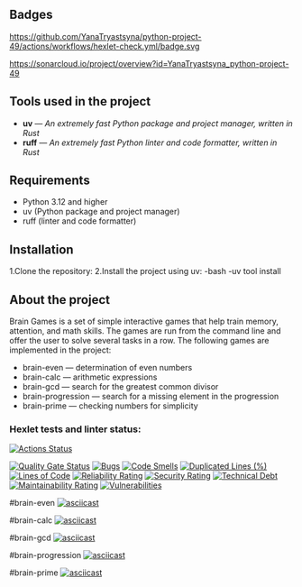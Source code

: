 ## Badges

https://github.com/YanaTryastsyna/python-project-49/actions/workflows/hexlet-check.yml/badge.svg

https://sonarcloud.io/project/overview?id=YanaTryastsyna_python-project-49

## Tools used in the project

- **uv** — *An extremely fast Python package and project manager, written in Rust*
- **ruff** — *An extremely fast Python linter and code formatter, written in Rust*

## Requirements

- Python 3.12 and higher
- uv (Python package and project manager)
- ruff (linter and code formatter)
## Installation

1.Clone the repository:
2.Install the project using uv:
-bash
-uv tool install

## About the project

Brain Games is a set of simple interactive games that help train memory, attention, and math skills. 
The games are run from the command line and offer the user to solve several tasks in a row. 
The following games are implemented in the project:
- brain-even — determination of even numbers
- brain-calc — arithmetic expressions
- brain-gcd — search for the greatest common divisor
- brain-progression — search for a missing element in the progression
- brain-prime — checking numbers for simplicity


### Hexlet tests and linter status:
[![Actions Status](https://github.com/YanaTryastsyna/python-project-49/actions/workflows/hexlet-check.yml/badge.svg)](https://github.com/YanaTryastsyna/python-project-49/actions)

[![Quality Gate Status](https://sonarcloud.io/api/project_badges/measure?project=YanaTryastsyna_python-project-49&metric=alert_status)](https://sonarcloud.io/summary/new_code?id=YanaTryastsyna_python-project-49)
[![Bugs](https://sonarcloud.io/api/project_badges/measure?project=YanaTryastsyna_python-project-49&metric=bugs)](https://sonarcloud.io/summary/new_code?id=YanaTryastsyna_python-project-49)
[![Code Smells](https://sonarcloud.io/api/project_badges/measure?project=YanaTryastsyna_python-project-49&metric=code_smells)](https://sonarcloud.io/summary/new_code?id=YanaTryastsyna_python-project-49)
[![Duplicated Lines (%)](https://sonarcloud.io/api/project_badges/measure?project=YanaTryastsyna_python-project-49&metric=duplicated_lines_density)](https://sonarcloud.io/summary/new_code?id=YanaTryastsyna_python-project-49)
[![Lines of Code](https://sonarcloud.io/api/project_badges/measure?project=YanaTryastsyna_python-project-49&metric=ncloc)](https://sonarcloud.io/summary/new_code?id=YanaTryastsyna_python-project-49)
[![Reliability Rating](https://sonarcloud.io/api/project_badges/measure?project=YanaTryastsyna_python-project-49&metric=reliability_rating)](https://sonarcloud.io/summary/new_code?id=YanaTryastsyna_python-project-49)
[![Security Rating](https://sonarcloud.io/api/project_badges/measure?project=YanaTryastsyna_python-project-49&metric=security_rating)](https://sonarcloud.io/summary/new_code?id=YanaTryastsyna_python-project-49)
[![Technical Debt](https://sonarcloud.io/api/project_badges/measure?project=YanaTryastsyna_python-project-49&metric=sqale_index)](https://sonarcloud.io/summary/new_code?id=YanaTryastsyna_python-project-49)
[![Maintainability Rating](https://sonarcloud.io/api/project_badges/measure?project=YanaTryastsyna_python-project-49&metric=sqale_rating)](https://sonarcloud.io/summary/new_code?id=YanaTryastsyna_python-project-49)
[![Vulnerabilities](https://sonarcloud.io/api/project_badges/measure?project=YanaTryastsyna_python-project-49&metric=vulnerabilities)](https://sonarcloud.io/summary/new_code?id=YanaTryastsyna_python-project-49)



#brain-even
[![asciicast](https://asciinema.org/a/YkgO6dWhTXZZYDAIQWOhilF1E.svg)](https://asciinema.org/a/YkgO6dWhTXZZYDAIQWOhilF1E)

#brain-calc
[![asciicast](https://asciinema.org/a/ifKP1YPmv0YUEYk5ELN0SD2ZV.svg)](https://asciinema.org/a/ifKP1YPmv0YUEYk5ELN0SD2ZV)

#brain-gcd
[![asciicast](https://asciinema.org/a/nbLHgWBM1S4ORCyWgHbgdqr3a.svg)](https://asciinema.org/a/nbLHgWBM1S4ORCyWgHbgdqr3a)

#brain-progression
[![asciicast](https://asciinema.org/a/vaNPWorJSVIGEU7RCk9xpc258.svg)](https://asciinema.org/a/vaNPWorJSVIGEU7RCk9xpc258)

#brain-prime
[![asciicast](https://asciinema.org/a/sSdQRqAuujr4AynD7O0XlcqZK.svg)](https://asciinema.org/a/sSdQRqAuujr4AynD7O0XlcqZK)